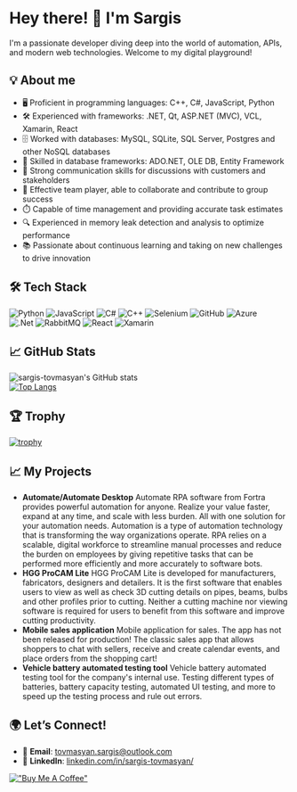 # Hey there! 👋 I'm Sargis

I'm a passionate developer diving deep into the world of automation, APIs, and modern web technologies. Welcome to my digital playground!

## 💡 About me
- 🖥️ Proficient in programming languages: C++, C#, JavaScript, Python  
- 🛠️ Experienced with frameworks: .NET, Qt, ASP.NET (MVC), VCL, Xamarin, React  
- 🗄️ Worked with databases: MySQL, SQLite, SQL Server, Postgres and other NoSQL databases  
- 💾 Skilled in database frameworks: ADO.NET, OLE DB, Entity Framework  
- 💬 Strong communication skills for discussions with customers and stakeholders  
- 🤝 Effective team player, able to collaborate and contribute to group success  
- ⏱️ Capable of time management and providing accurate task estimates  
- 🔍 Experienced in memory leak detection and analysis to optimize performance  
- 📚 Passionate about continuous learning and taking on new challenges to drive innovation  

## 🛠️ Tech Stack
![Python](https://img.shields.io/badge/-Python-3776AB?logo=python&logoColor=white&style=flat)
![JavaScript](https://img.shields.io/badge/-JavaScript-F7DF1E?logo=javascript&logoColor=black&style=flat)
![C#](https://img.shields.io/badge/-C%23-239120?logo=c-sharp&logoColor=white&style=flat)
![C++](https://img.shields.io/badge/-C++-00599C?logo=c%2B%2B&logoColor=white&style=flat)
![Selenium](https://img.shields.io/badge/-Selenium-43B02A?logo=selenium&logoColor=white&style=flat)
![GitHub](https://img.shields.io/badge/-GitHub-181717?logo=github&logoColor=white&style=flat)
![Azure](https://img.shields.io/badge/-Azure-0089D6?logo=microsoft-azure&logoColor=white&style=flat)\
![.Net](https://img.shields.io/badge/.NET-5C2D91?style=for-the-badge&logo=.net&logoColor=white)
![RabbitMQ](https://img.shields.io/badge/Rabbitmq-FF6600?style=for-the-badge&logo=rabbitmq&logoColor=white)
![React](https://img.shields.io/badge/react-%2320232a.svg?style=for-the-badge&logo=react&logoColor=%2361DAFB)
![Xamarin](https://img.shields.io/badge/Xamarin-3199DC?style=for-the-badge&logo=xamarin&logoColor=white)

## :chart_with_upwards_trend: GitHub Stats
![sargis-tovmasyan's GitHub stats](https://github-readme-stats.vercel.app/api?username=sargis-tovmasyan&show_icons=true&theme=dark&count_private=true)\
[![Top Langs](https://github-readme-stats.vercel.app/api/top-langs/?username=sargis-tovmasyan&layout=compact&theme=dark)](https://github.com/anuraghazra/github-readme-stats)

## :trophy: Trophy
[![trophy](https://github-profile-trophy.vercel.app/?username=sargis-tovmasyan&theme=onedark&rank=-B)](https://github.com/sargis-tovmasyan)

## 📈 My Projects
- **Automate/Automate Desktop**
  Automate RPA software from Fortra provides powerful automation for anyone. Realize your value faster, expand at any time, and scale with less burden. All with one solution for your automation needs.
  Automation is a type of automation technology that is transforming the way organizations operate. RPA relies on a scalable, digital workforce to streamline manual processes and reduce the burden on employees by giving repetitive tasks that can be performed more   efficiently and more accurately to software bots.
- **HGG ProCAM Lite**
  HGG ProCAM Lite is developed for manufacturers, fabricators, designers and detailers. It is the first software that enables users to view as well as check 3D cutting details on pipes, beams, bulbs and other profiles prior to cutting. Neither a cutting machine     nor viewing software is required for users to benefit from this software and improve cutting productivity.
- **Mobile sales application**
  Mobile application for sales. The app has not been released for production!
  The classic sales app that allows shoppers to chat with sellers, receive and create calendar events, and place orders from the shopping cart!
- **Vehicle battery automated testing tool**
  Vehicle battery automated testing tool for the company's internal use.
  Testing different types of batteries, battery capacity testing, automated UI testing, and more to speed up the testing process and rule out errors.

## 🌍 Let’s Connect!
- 📧 **Email**: [tovmasyan.sargis@outlook.com](mailto:tovmasyan.sargis@outlook.com)
- 💼 **LinkedIn**: [linkedin.com/in/sargis-tovmasyan/](https://www.linkedin.com/in/sargis-tovmasyan/)

[!["Buy Me A Coffee"](https://www.buymeacoffee.com/assets/img/custom_images/orange_img.png)](https://coff.ee/saqo1995s)
